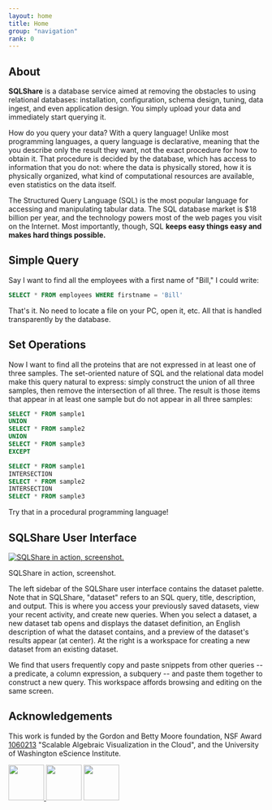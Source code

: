 ```yaml
---
layout: home
title: Home
group: "navigation"
rank: 0
---
```


## About

**SQLShare** is a database service aimed at removing the obstacles to using relational databases: installation, configuration, schema design, tuning, data ingest, and even application design. You simply upload your data and immediately start querying it.

How do you query your data? With a query language! Unlike most programming languages, a query language is declarative, meaning that the you describe only the result they want, not the exact procedure for how to obtain it. That procedure is decided by the database, which has access to information that you do not: where the data is physically stored, how it is physically organized, what kind of computational resources are available, even statistics on the data itself.

The Structured Query Language (SQL) is the most popular language for accessing and manipulating tabular data. The SQL database market is $18 billion per year, and the technology powers most of the web pages you visit on the Internet.  Most importantly, though, SQL **keeps easy things easy and makes hard things possible.**

## Simple Query

Say I want to find all the employees with a first name of "Bill," I could write:


```sql
SELECT * FROM employees WHERE firstname = 'Bill'
```


That's it. No need to locate a file on your PC, open it, etc.  All that is handled transparently by the database.

## Set Operations

Now I want to find all the proteins that are not expressed in at least one of three samples. The set-oriented nature of SQL and the relational data model make this query natural to express: simply construct the union of all three samples, then remove the intersection of all three. The result is those items that appear in at least one sample but do not appear in all three samples:


```sql
SELECT * FROM sample1
UNION 
SELECT * FROM sample2
UNION
SELECT * FROM sample3
EXCEPT

SELECT * FROM sample1
INTERSECTION
SELECT * FROM sample2
INTERSECTION
SELECT * FROM sample3
```


Try that in a procedural programming language!

## SQLShare User Interface

<div class="with-caption">
    <a href='https://sqlshare.escience.washington.edu/'><img src="{{ site.baseurl}}/images/ss-screenshot.png" class="img-responsive" alt="SQLShare in action, screenshot."></a>
    <p class="text-center text-muted">SQLShare in action, screenshot.</p>
</div>

The left sidebar of the SQLShare user interface contains the dataset palette. Note that in SQLShare, "dataset" refers to an SQL query, title, description, and output. This is where you access your previously saved datasets, view your recent activity, and create new queries. When you select a dataset, a new dataset tab opens and displays the dataset definition, an English description of what the dataset contains, and a preview of the dataset's results appear (at center). At the right is a workspace for creating a new dataset from an existing dataset.

We find that users frequently copy and paste snippets from other queries -- a predicate, a column expression, a subquery -- and paste them together to construct a new query. This workspace affords browsing and editing on the same screen.

## Acknowledgements
This work is funded by the Gordon and Betty Moore foundation, NSF Award [1060213](http://www.nsf.gov/awardsearch/showAward?AWD_ID=1060213) "Scalable Algebraic Visualization in the Cloud", and the University of Washington eScience Institute.

<div height="50" class="flexcontainer">
<a href="http://escience.washington.edu">
    <img src="{{ site.baseurl}}/images/logo-eScience.png" class="img-thumbnail" style="min-height:70px; height:70px;">
</a>
<img src="{{ site.baseurl}}/images/logo-moore.png" class="img-thumbnail" style="min-height:70px; height:70px;">
<img src="{{ site.baseurl}}/images/logo-nsf.jpeg" class="img-thumbnail" style="min-height:70px; height:70px;">
</div>